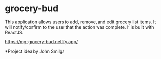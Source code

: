 # grocery-bud

This application allows users to add, remove, and edit grocery list items. It will notify/confirm to the user that the action was complete. It is built with ReactJS.

https://mg-grocery-bud.netlify.app/

*Project idea by John Smilga
